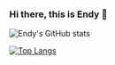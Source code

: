 ### Hi there, this is Endy 👋

![Endy's GitHub stats](https://github-readme-stats.vercel.app/api?username=endyApina&count_private=true&show_icons=true&theme=react)

[![Top Langs](https://github-readme-stats.vercel.app/api/top-langs/?username=endyApina&theme=react)](https://github.com/endyApina/github-readme-stats)

<!--
**endyApina/endyApina** is a ✨ _special_ ✨ repository because its `README.md` (this file) appears on your GitHub profile.

Here are some ideas to get you started:

- 🔭 I’m currently working on ...
- 🌱 I’m currently learning ...
- 👯 I’m looking to collaborate on ...
- 🤔 I’m looking for help with ...
- 💬 Ask me about ...
- 📫 How to reach me: ...
- 😄 Pronouns: ...
- ⚡ Fun fact: ...
-->
